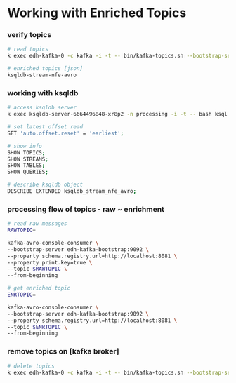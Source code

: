 # Working with Enriched Topics

### verify topics
```sh
# read topics
k exec edh-kafka-0 -c kafka -i -t -- bin/kafka-topics.sh --bootstrap-server localhost:9092 --list

# enriched topics [json]
ksqldb-stream-nfe-avro
```

### working with ksqldb
```sh
# access ksqldb server
k exec ksqldb-server-6664496848-xr8p2 -n processing -i -t -- bash ksql

# set latest offset read
SET 'auto.offset.reset' = 'earliest';

# show info
SHOW TOPICS;
SHOW STREAMS;
SHOW TABLES;
SHOW QUERIES;

# describe ksqldb object
DESCRIBE EXTENDED ksqldb_stream_nfe_avro;
```

### processing flow of topics - raw ~ enrichment
```sh
# read raw messages
RAWTOPIC=

kafka-avro-console-consumer \
--bootstrap-server edh-kafka-bootstrap:9092 \
--property schema.registry.url=http://localhost:8081 \
--property print.key=true \
--topic $RAWTOPIC \
--from-beginning

# get enriched topic
ENRTOPIC=

kafka-avro-console-consumer \
--bootstrap-server edh-kafka-bootstrap:9092 \
--property schema.registry.url=http://localhost:8081 \
--topic $ENRTOPIC \
--from-beginning
```

### remove topics on [kafka broker]
```sh
# delete topics
k exec edh-kafka-0 -c kafka -i -t -- bin/kafka-topics.sh --bootstrap-server localhost:9092 --delete --topic output-ksqldb-stream-nfe-json
```
